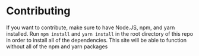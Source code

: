 # Contributing

If you want to contribute, make sure to have Node.JS, npm, and yarn installed. Run `npm install` and `yarn install` in the root directory of this repo in order to install all of the dependencies. This site will be able to function without all of the npm and yarn packages
